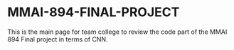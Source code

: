 # MMAI-894-FINAL-PROJECT

This is the main page for team college to review the code part of the MMAI 894 Final project in terms of CNN.
